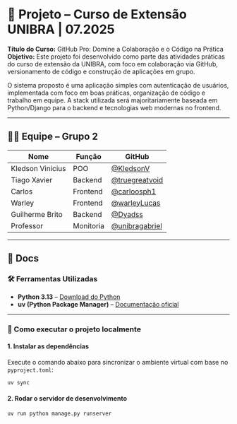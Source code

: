 # 👥 Projeto – Curso de Extensão UNIBRA | 07.2025

**Título do Curso:** GitHub Pro: Domine a Colaboração e o Código na Prática  
**Objetivo:** Este projeto foi desenvolvido como parte das atividades práticas do curso de extensão da UNIBRA, com foco em colaboração via GitHub, versionamento de código e construção de aplicações em grupo.

O sistema proposto é uma aplicação simples com autenticação de usuários, implementada com foco em boas práticas, organização de código e trabalho em equipe. A stack utilizada será majoritariamente baseada em Python/Django para o backend e tecnologias web modernas no frontend.

---

## 👨‍💻 Equipe – Grupo 2

| Nome             | Função    | GitHub                                             |
| ---------------- | --------- | -------------------------------------------------- |
| Kledson Vinicius | POO       | [@KledsonV](https://github.com/KledsonV)           |
| Tiago Xavier     | Backend   | [@truegreatvoid](https://github.com/truegreatvoid) |
| Carlos           | Frontend  | [@carloosph1](https://github.com/carloosph1)       |
| Warley           | Frontend  | [@warleyLucas](https://github.com/warleyLucas)     |
| Guilherme Brito  | Backend   | [@Dyadss](https://github.com/Dyadss)               |
| Professor        | Monitoria | [@unibragabriel](https://github.com/unibragabriel) |

---

## 📘 Docs

### 🛠️ Ferramentas Utilizadas

- **Python 3.13** – [Download do Python](https://www.python.org/downloads/release/python-3130/)
- **uv (Python Package Manager)** – [Documentação oficial](https://docs.astral.sh/uv/getting-started/installation/)

---

### 🚀 Como executar o projeto localmente

#### 1. Instalar as dependências

Execute o comando abaixo para sincronizar o ambiente virtual com base no `pyproject.toml`:

```bash
uv sync
```

#### 2. Rodar o servidor de desenvolvimento

```bash
uv run python manage.py runserver
```
